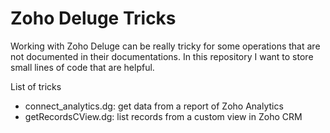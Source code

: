 # Zoho Deluge Tricks
Working with Zoho Deluge can be really tricky for some operations that are not documented in their documentations. 
In this repository I want to store small lines of code that are helpful.

List of tricks

* connect_analytics.dg: get data from a report of Zoho Analytics
* getRecordsCView.dg: list records from a custom view in Zoho CRM 


